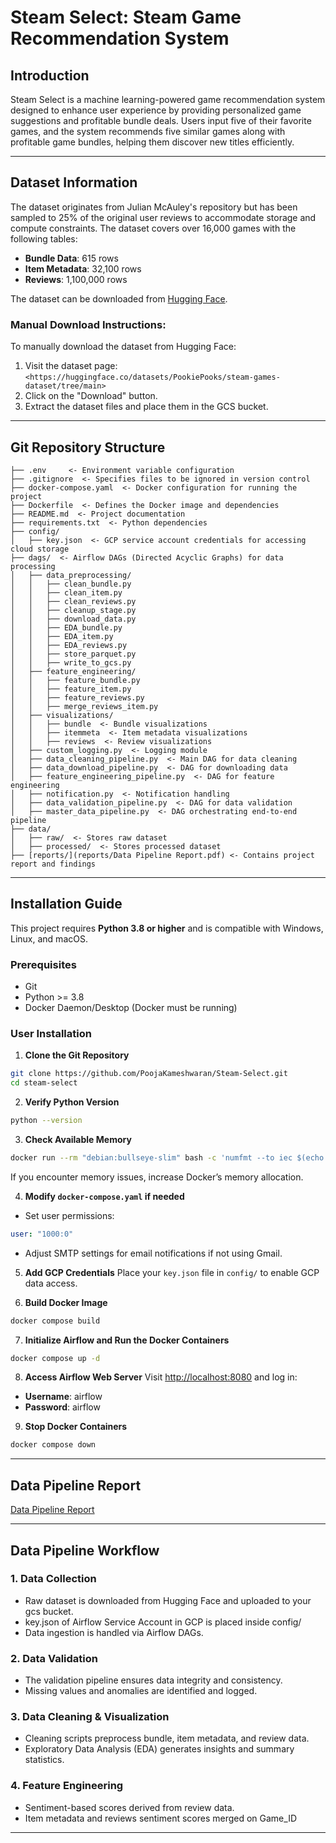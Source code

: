 # Steam Select: Steam Game Recommendation System

## Introduction
Steam Select is a machine learning-powered game recommendation system designed to enhance user experience by providing personalized game suggestions and profitable bundle deals. Users input five of their favorite games, and the system recommends five similar games along with profitable game bundles, helping them discover new titles efficiently.

---

## Dataset Information
The dataset originates from Julian McAuley's repository but has been sampled to 25% of the original user reviews to accommodate storage and compute constraints. The dataset covers over 16,000 games with the following tables:

- **Bundle Data**: 615 rows
- **Item Metadata**: 32,100 rows
- **Reviews**: 1,100,000 rows

The dataset can be downloaded from [Hugging Face](<https://huggingface.co/datasets/PookiePooks/steam-games-dataset/tree/main>).

### Manual Download Instructions:
To manually download the dataset from Hugging Face:
1. Visit the dataset page: `<https://huggingface.co/datasets/PookiePooks/steam-games-dataset/tree/main>`
2. Click on the "Download" button.
3. Extract the dataset files and place them in the GCS bucket.


---

## Git Repository Structure
```
├── .env     <- Environment variable configuration
├── .gitignore  <- Specifies files to be ignored in version control
├── docker-compose.yaml  <- Docker configuration for running the project
├── Dockerfile  <- Defines the Docker image and dependencies
├── README.md  <- Project documentation
├── requirements.txt  <- Python dependencies
├── config/
│   ├── key.json  <- GCP service account credentials for accessing cloud storage
├── dags/  <- Airflow DAGs (Directed Acyclic Graphs) for data processing
│   ├── data_preprocessing/
│   │   ├── clean_bundle.py  
│   │   ├── clean_item.py
│   │   ├── clean_reviews.py
│   │   ├── cleanup_stage.py
│   │   ├── download_data.py
│   │   ├── EDA_bundle.py
│   │   ├── EDA_item.py
│   │   ├── EDA_reviews.py
│   │   ├── store_parquet.py
│   │   ├── write_to_gcs.py
│   ├── feature_engineering/
│   │   ├── feature_bundle.py
│   │   ├── feature_item.py
│   │   ├── feature_reviews.py
│   │   ├── merge_reviews_item.py
│   ├── visualizations/
│   │   ├── bundle  <- Bundle visualizations
│   │   ├── itemmeta  <- Item metadata visualizations
│   │   ├── reviews  <- Review visualizations
│   ├── custom_logging.py  <- Logging module
│   ├── data_cleaning_pipeline.py  <- Main DAG for data cleaning
│   ├── data_download_pipeline.py  <- DAG for downloading data
│   ├── feature_engineering_pipeline.py  <- DAG for feature engineering
│   ├── notification.py  <- Notification handling
│   ├── data_validation_pipeline.py  <- DAG for data validation
│   ├── master_data_pipeline.py  <- DAG orchestrating end-to-end pipeline
├── data/
│   ├── raw/  <- Stores raw dataset
│   ├── processed/  <- Stores processed dataset
├── [reports/](reports/Data Pipeline Report.pdf) <- Contains project report and findings
```

---

## Installation Guide

This project requires **Python 3.8 or higher** and is compatible with Windows, Linux, and macOS.

### Prerequisites
- Git
- Python >= 3.8
- Docker Daemon/Desktop (Docker must be running)

### User Installation

1. **Clone the Git Repository**
```bash
git clone https://github.com/PoojaKameshwaran/Steam-Select.git
cd steam-select
```

2. **Verify Python Version**
```bash
python --version
```

3. **Check Available Memory**
```bash
docker run --rm "debian:bullseye-slim" bash -c 'numfmt --to iec $(echo $(($(getconf _PHYS_PAGES) * $(getconf PAGE_SIZE))))'
```
If you encounter memory issues, increase Docker’s memory allocation.

4. **Modify `docker-compose.yaml` if needed**
- Set user permissions:
```yaml
user: "1000:0"
```
- Adjust SMTP settings for email notifications if not using Gmail.

5. **Add GCP Credentials**
Place your `key.json` file in `config/` to enable GCP data access.

6. **Build Docker Image**
```bash
docker compose build
```

7. **Initialize Airflow and Run the Docker Containers**
```bash
docker compose up -d
```

8. **Access Airflow Web Server**
Visit [http://localhost:8080](http://localhost:8080) and log in:
- **Username**: airflow
- **Password**: airflow

9. **Stop Docker Containers**
```bash
docker compose down
```
---

## Data Pipeline Report
[Data Pipeline Report](reports/Data%20Pipeline%20Project.pdf)


---

## Data Pipeline Workflow

### 1. **Data Collection**
- Raw dataset is downloaded from Hugging Face and uploaded to your gcs bucket.
- key.json of Airflow Service Account in GCP is placed inside config/
- Data ingestion is handled via Airflow DAGs.

### 2. **Data Validation**
- The validation pipeline ensures data integrity and consistency.
- Missing values and anomalies are identified and logged.

### 3. **Data Cleaning & Visualization**
- Cleaning scripts preprocess bundle, item metadata, and review data.
- Exploratory Data Analysis (EDA) generates insights and summary statistics.

### 4. **Feature Engineering**
- Sentiment-based scores derived from review data.
- Item metadata and reviews sentiment scores merged on Game_ID

---
